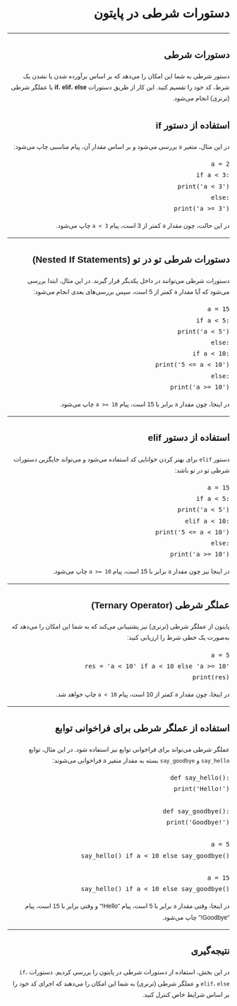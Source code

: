 <!DOCTYPE html>
<html lang="fa" dir="rtl">
<head>
    <meta charset="UTF-8">
</head>
<body style="font-family: Arial, sans-serif; direction: rtl; text-align: right; line-height: 1.8;">

<h1>دستورات شرطی در پایتون</h1>

<hr>

<h2>دستورات شرطی</h2>
<p>دستور شرطی به شما این امکان را می‌دهد که بر اساس برآورده شدن یا نشدن یک شرط، کد خود را تقسیم کنید. این کار از طریق دستورات <strong>if</strong>، <strong>elif</strong>، <strong>else</strong> یا عملگر شرطی (ترنری) انجام می‌شود.</p>

<h2>استفاده از دستور if</h2>
<p>در این مثال، متغیر <code style="direction: ltr;">a</code> بررسی می‌شود و بر اساس مقدار آن، پیام مناسبی چاپ می‌شود:</p>

<pre style="direction: ltr;">
a = 2
if a < 3:
    print('a < 3')
else:
    print('a >= 3')
</pre>

<p>در این حالت، چون مقدار <code style="direction: ltr;">a</code> کمتر از 3 است، پیام <code style="direction: ltr;">a < 3</code> چاپ می‌شود.</p>

<hr>

<h2>دستورات شرطی تو در تو (Nested If Statements)</h2>
<p>دستورات شرطی می‌توانند در داخل یکدیگر قرار گیرند. در این مثال، ابتدا بررسی می‌شود که آیا مقدار <code style="direction: ltr;">a</code> کمتر از 5 است، سپس بررسی‌های بعدی انجام می‌شود:</p>

<pre style="direction: ltr;">
a = 15
if a < 5:
    print('a < 5')
else:
    if a < 10:
        print('5 <= a < 10')
    else:
        print('a >= 10')
</pre>

<p>در اینجا، چون مقدار <code style="direction: ltr;">a</code> برابر با 15 است، پیام <code style="direction: ltr;">a >= 10</code> چاپ می‌شود.</p>

<hr>

<h2>استفاده از دستور elif</h2>
<p>دستور <code style="direction: ltr;">elif</code> برای بهتر کردن خوانایی کد استفاده می‌شود و می‌تواند جایگزین دستورات شرطی تو در تو باشد:</p>

<pre style="direction: ltr;">
a = 15
if a < 5:
    print('a < 5')
elif a < 10:
    print('5 <= a < 10')
else:
    print('a >= 10')
</pre>

<p>در اینجا نیز چون مقدار <code style="direction: ltr;">a</code> برابر با 15 است، پیام <code style="direction: ltr;">a >= 10</code> چاپ می‌شود.</p>

<hr>

<h2>عملگر شرطی (Ternary Operator)</h2>
<p>پایتون از عملگر شرطی (ترنری) نیز پشتیبانی می‌کند که به شما این امکان را می‌دهد که به‌صورت یک خطی شرط را ارزیابی کنید:</p>

<pre style="direction: ltr;">
a = 5
res = 'a < 10' if a < 10 else 'a >= 10'
print(res)
</pre>

<p>در اینجا، چون مقدار <code style="direction: ltr;">a</code> کمتر از 10 است، پیام <code style="direction: ltr;">a < 10</code> چاپ خواهد شد.</p>

<hr>

<h2>استفاده از عملگر شرطی برای فراخوانی توابع</h2>
<p>عملگر شرطی می‌تواند برای فراخوانی توابع نیز استفاده شود. در این مثال، توابع <code style="direction: ltr;">say_hello</code> و <code style="direction: ltr;">say_goodbye</code> بسته به مقدار متغیر <code style="direction: ltr;">a</code> فراخوانی می‌شوند:</p>

<pre style="direction: ltr;">
def say_hello():
    print('Hello!')

def say_goodbye():
    print('Goodbye!')

a = 5
say_hello() if a < 10 else say_goodbye()

a = 15
say_hello() if a < 10 else say_goodbye()
</pre>

<p>در اینجا، وقتی مقدار <code style="direction: ltr;">a</code> برابر با 5 است، پیام "Hello!" و وقتی برابر با 15 است، پیام "Goodbye!" چاپ می‌شود.</p>

<hr>

<h2>نتیجه‌گیری</h2>
<p>در این بخش، استفاده از دستورات شرطی در پایتون را بررسی کردیم. دستورات <code style="direction: ltr;">if</code>، <code style="direction: ltr;">elif</code>، <code style="direction: ltr;">else</code> و عملگر شرطی (ترنری) به شما این امکان را می‌دهند که اجرای کد خود را بر اساس شرایط خاص کنترل کنید.</p>

</body>
</html>
